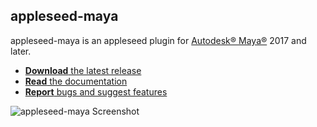 ## appleseed-maya

appleseed-maya is an appleseed plugin for [Autodesk® Maya®](http://www.autodesk.com/products/maya/overview) 2017 and later.

* [**Download** the latest release](https://github.com/appleseedhq/appleseed-maya/releases/latest)
* [**Read** the documentation](http://appleseed-maya.readthedocs.io/en/latest/)
* [**Report** bugs and suggest features](https://github.com/appleseedhq/appleseed-maya/issues)

![appleseed-maya Screenshot](https://raw.githubusercontent.com/appleseedhq/appleseedhq.github.io/master/img/screenshots/appleseed-maya.png)
